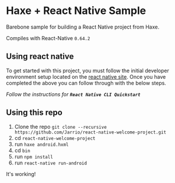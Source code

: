 # Haxe + React Native Sample

Barebone sample for building a React Native project from Haxe.

Compiles with React-Native `0.64.2`

## Using react native
To get started with this project, you must follow the initial developer environment setup located on the [react native site](https://reactnative.dev/docs/environment-setup). 
Once you have completed the above you can follow through with the below steps. 

*Follow the instructions for **`React Native CLI Quickstart`***

## Using this repo
1) Clone the repo `git clone --recursive https://github.com/Jarrio/react-native-welcome-project.git`
2) cd `react-native-welcome-project`
3) run `haxe android.hxml` 
4) cd `bin`
5) run `npm install`
6) run `react-native run-android`

It's working!
